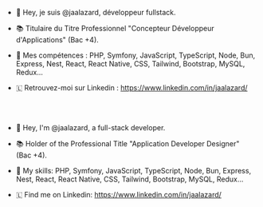 - 👋 Hey, je suis @jaalazard, développeur fullstack.
- 📚 Titulaire du Titre Professionnel "Concepteur Développeur d'Applications" (Bac +4).
- 🌱 Mes compétences : PHP, Symfony, JavaScript, TypeScript, Node, Bun, Express, Nest, React, React Native, CSS, Tailwind, Bootstrap, MySQL, Redux...
- 🇱 Retrouvez-moi sur Linkedin : https://www.linkedin.com/in/jaalazard/  


    <br><br>
- 👋 Hey, I'm @jaalazard, a full-stack developer.
- 📚 Holder of the Professional Title "Application Developer Designer" (Bac +4).
- 🌱 My skills: PHP, Symfony, JavaScript, TypeScript, Node, Bun, Express, Nest, React, React Native, CSS, Tailwind, Bootstrap, MySQL, Redux...
- 🇱 Find me on Linkedin: https://www.linkedin.com/in/jaalazard/
